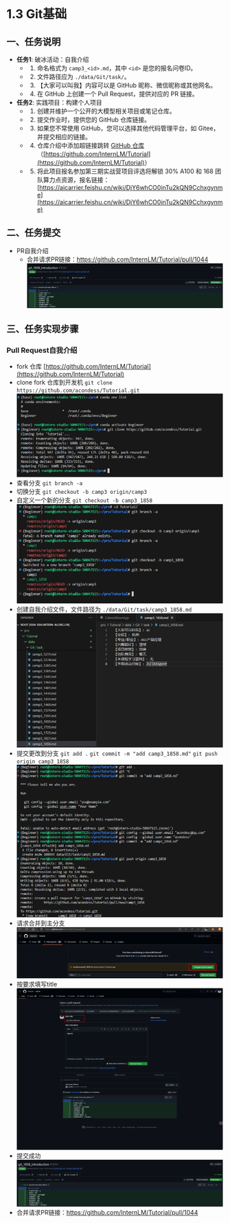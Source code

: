 # 1.3 Git基础

## 一、任务说明

- **任务1**: 破冰活动：自我介绍
    - 1. 命名格式为 `camp3_<id>.md`，其中 `<id>` 是您的报名问卷ID。
    - 2. 文件路径应为 `./data/Git/task/`。
    - 3. 【大家可以叫我】内容可以是 GitHub 昵称、微信昵称或其他网名。
    - 4. 在 GitHub 上创建一个 Pull Request，提供对应的 PR 链接。
- **任务2**: 实践项目：构建个人项目
    - 1. 创建并维护一个公开的大模型相关项目或笔记仓库。
    - 2. 提交作业时，提供您的 GitHub 仓库链接。
    - 3. 如果您不常使用 GitHub，您可以选择其他代码管理平台，如 Gitee，并提交相应的链接。
    - 4. 仓库介绍中添加超链接跳转 [GitHub 仓库](https://github.com/InternLM/Tutorial)（<u>[https://github.com/InternLM/Tutorial](https://github.com/InternLM/Tutorial)</u>）
    - 5. 将此项目报名参加第三期实战营项目评选将解锁 30% A100 和 168 团队算力点资源，报名链接：[https://aicarrier.feishu.cn/wiki/DjY6whCO0inTu2kQN9Cchxgynme](https://aicarrier.feishu.cn/wiki/DjY6whCO0inTu2kQN9Cchxgynme)

## 二、任务提交
- PR自我介绍
    - 合并请求PR链接：https://github.com/InternLM/Tutorial/pull/1044
    ![alt text](image-29.png)



## 三、任务实现步骤

###  Pull Request自我介绍

- fork 仓库 [https://github.com/InternLM/Tutorial](https://github.com/InternLM/Tutorial)
- clone fork 仓库到开发机 `git clone https://github.com/acondess/Tutorial.git`
![alt text](image-23.png)
- 查看分支 `git branch -a`
- 切换分支 `git checkout -b camp3 origin/camp3`
- 自定义一个新的分支 `git checkout -b camp3_1858`
![alt text](image-24.png)
- 创建自我介绍文件，文件路径为 `./data/Git/task/camp3_1858.md`
![alt text](image-25.png)
- 提交更改到分支    `git add .` `git commit -m "add camp3_1858.md"` `git push origin camp3_1858`
![alt text](image-26.png)
- 请求合并到主分支 
![alt text](image-27.png)
- 按要求填写title
![alt text](image-28.png)
- 提交成功
![alt text](image-29.png)
- 合并请求PR链接：https://github.com/InternLM/Tutorial/pull/1044